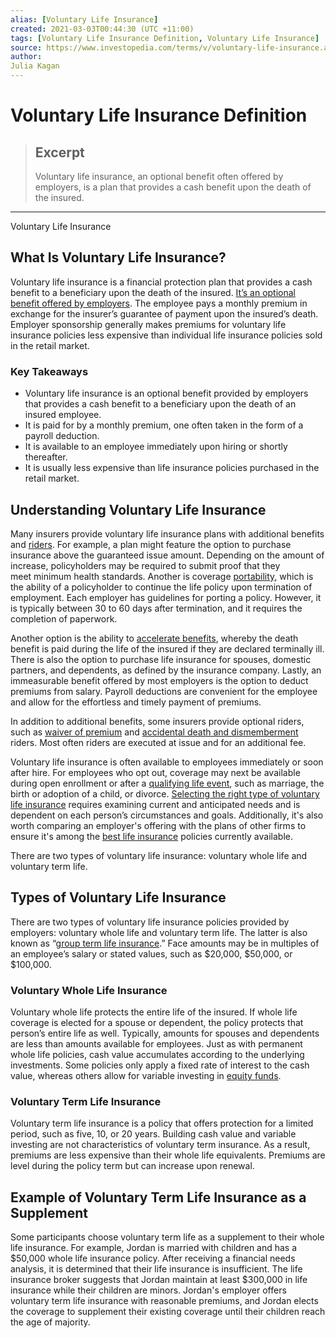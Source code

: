 ```yaml
---
alias: [Voluntary Life Insurance]
created: 2021-03-03T00:44:30 (UTC +11:00)
tags: [Voluntary Life Insurance Definition, Voluntary Life Insurance]
source: https://www.investopedia.com/terms/v/voluntary-life-insurance.asp
author: 
Julia Kagan
---
```


# Voluntary Life Insurance Definition

> ## Excerpt
> Voluntary life insurance, an optional benefit often offered by employers, is a plan that provides a cash benefit upon the death of the insured.

---

Voluntary Life Insurance
## What Is Voluntary Life Insurance?

Voluntary life insurance is a financial protection plan that provides a cash benefit to a beneficiary upon the death of the insured. [It’s an optional benefit offered by employers](https://www.investopedia.com/articles/personal-finance/022014/your-employerprovided-life-insurance-coverage-enough.asp). The employee pays a monthly premium in exchange for the insurer’s guarantee of payment upon the insured’s death. Employer sponsorship generally makes premiums for voluntary life insurance policies less expensive than individual life insurance policies sold in the retail market.

### Key Takeaways

-   Voluntary life insurance is an optional benefit provided by employers that provides a cash benefit to a beneficiary upon the death of an insured employee.
-   It is paid for by a monthly premium, one often taken in the form of a payroll deduction.
-   It is available to an employee immediately upon hiring or shortly thereafter.
-   It is usually less expensive than life insurance policies purchased in the retail market.

## Understanding Voluntary Life Insurance

Many insurers provide voluntary life insurance plans with additional benefits and [riders](https://www.investopedia.com/terms/r/rider.asp). For example, a plan might feature the option to purchase insurance above the guaranteed issue amount. Depending on the amount of increase, policyholders may be required to submit proof that they meet minimum health standards. Another is coverage [portability,](https://www.investopedia.com/terms/p/portability.asp) which is the ability of a policyholder to continue the life policy upon termination of employment. Each employer has guidelines for porting a policy. However, it is typically between 30 to 60 days after termination, and it requires the completion of paperwork. 

Another option is the ability to [accelerate benefits](https://www.investopedia.com/terms/a/accelerated-benefits.asp), whereby the death benefit is paid during the life of the insured if they are declared terminally ill. There is also the option to purchase life insurance for spouses, domestic partners, and dependents, as defined by the insurance company. Lastly, an immeasurable benefit offered by most employers is the option to deduct premiums from salary. Payroll deductions are convenient for the employee and allow for the effortless and timely payment of premiums.

In addition to additional benefits, some insurers provide optional riders, such as [waiver of premium](https://www.investopedia.com/terms/w/waiver_of_premium.asp) and [accidental death and dismemberment](https://www.investopedia.com/terms/v/voluntary-accidental-death-and-dismemberment-insurance-vadd.asp) riders. Most often riders are executed at issue and for an additional fee.

Voluntary life insurance is often available to employees immediately or soon after hire. For employees who opt out, coverage may next be available during open enrollment or after a [qualifying life event](https://www.investopedia.com/terms/q/qualifying-event.asp), such as marriage, the birth or adoption of a child, or divorce. [Selecting the right type of voluntary life insurance](https://www.investopedia.com/articles/pf/06/insurancecontracts.asp) requires examining current and anticipated needs and is dependent on each person’s circumstances and goals. Additionally, it's also worth comparing an employer's offering with the plans of other firms to ensure it's among the [best life insurance](https://www.investopedia.com/best-life-insurance-companies-4845858) policies currently available.

There are two types of voluntary life insurance: voluntary whole life and voluntary term life.

## Types of Voluntary Life Insurance

There are two types of voluntary life insurance policies provided by employers: voluntary whole life and voluntary term life. The latter is also known as “[group term life insurance](https://www.investopedia.com/terms/g/group-term-life-insurance.asp).” Face amounts may be in multiples of an employee’s salary or stated values, such as $20,000, $50,000, or $100,000.

### Voluntary Whole Life Insurance

Voluntary whole life protects the entire life of the insured. If whole life coverage is elected for a spouse or dependent, the policy protects that person’s entire life as well. Typically, amounts for spouses and dependents are less than amounts available for employees. Just as with permanent whole life policies, cash value accumulates according to the underlying investments. Some policies only apply a fixed rate of interest to the cash value, whereas others allow for variable investing in [equity funds](https://www.investopedia.com/terms/e/equityfund.asp).

### Voluntary Term Life Insurance

Voluntary term life insurance is a policy that offers protection for a limited period, such as five, 10, or 20 years. Building cash value and variable investing are not characteristics of voluntary term insurance. As a result, premiums are less expensive than their whole life equivalents. Premiums are level during the policy term but can increase upon renewal.  

## Example of Voluntary Term Life Insurance as a Supplement

Some participants choose voluntary term life as a supplement to their whole life insurance. For example, Jordan is married with children and has a $50,000 whole life insurance policy. After receiving a financial needs analysis, it is determined that their life insurance is insufficient. The life insurance broker suggests that Jordan maintain at least $300,000 in life insurance while their children are minors. Jordan's employer offers voluntary term life insurance with reasonable premiums, and Jordan elects the coverage to supplement their existing coverage until their children reach the age of majority.
